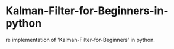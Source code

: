 # Kalman-Filter-for-Beginners-in-python
re implementation of 'Kalman-Filter-for-Beginners' in python.
